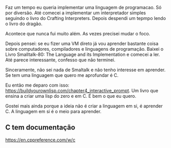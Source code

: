 Faz um tempo eu queria implementar uma linguagem de programacao. Só por diversão.
Até comecei a implementar um interpretador simples seguindo o livro do Crafting Interpreters. Depois despendi um tepmpo
lendo o livro do dragão.

Acontece que nunca fui muito além. As vezes precisei mudar o foco.

Depois pensei: se eu fizer uma VM direto já vou aprender bastante coisa sobre computadores, compiladores e linguagens de
programação. Baixei o Livro Smalltalk-80: The Language and its Implementation e comecei a ler. Até parece interessante,
confesso que não terminei.

Sinceramente, não sei nada de Smaltalk e não tenho interesse em aprender. Se tem uma linguagem que quero me aprofundar
é C.

Eu então me deparo com isso: https://buildyourownlisp.com/chapter4_interactive_prompt. Um livro que ensina a criar uma
lisp do zero e em C. É bem o que eu quero.

Gostei mais ainda porque a ideia não é criar a linguagem em si, é aprender C. A linguagem em si é o meio para aprender.

## C tem documentação

https://en.cppreference.com/w/c
